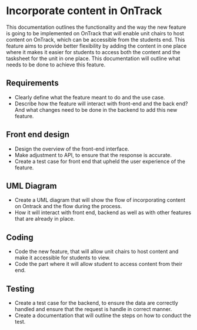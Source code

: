 # Incorporate content in OnTrack

This documentation outlines the functionality and the way the new feature is going to be implemented on OnTrack that will enable unit chairs to host content on OnTrack, which can be accessible from the students end.
This feature aims to provide better flexibility by adding the content in one place where it makes it easier for students to access both the content and the tasksheet for the unit in one place.
This documentation will outline what needs to be done to achieve this feature.

## Requirements

- Clearly define what the feature meant to do and the use case.
- Describe how the feature will interact with front-end and the back end? And what changes need to be done in the backend to add this new feature.

## Front end design

- Design the overview of the front-end interface.
- Make adjustment to API, to ensure that the response is accurate.
- Create a test case for front end that upheld the user experience of the feature.

## UML Diagram

- Create a UML diagram that will show the flow of incorporating content on Ontrack and the flow during the process.
- How it will interact with front end, backend as well as with other features that are already in place.

## Coding

- Code the new feature, that will allow unit chairs to host content and make it accessible for students to view.
- Code the part where it will allow student to access content from their end.

## Testing

- Create a test case for the backend, to ensure the data are correctly handled and ensure that the request is handle in correct manner.
- Create a documentation that will outline the steps on how to conduct the test.
